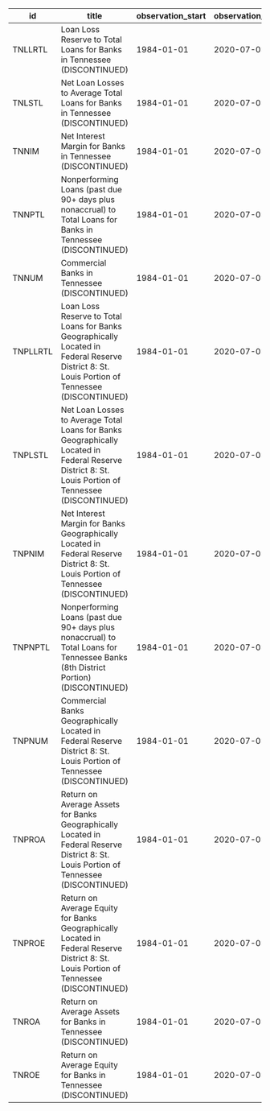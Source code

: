 | id       | title                                                                                                                                                | observation_start   | observation_end   |
|----------|------------------------------------------------------------------------------------------------------------------------------------------------------|---------------------|-------------------|
| TNLLRTL  | Loan Loss Reserve to Total Loans for Banks in Tennessee (DISCONTINUED)                                                                               | 1984-01-01          | 2020-07-01        |
| TNLSTL   | Net Loan Losses to Average Total Loans for Banks in Tennessee (DISCONTINUED)                                                                         | 1984-01-01          | 2020-07-01        |
| TNNIM    | Net Interest Margin for Banks in Tennessee (DISCONTINUED)                                                                                            | 1984-01-01          | 2020-07-01        |
| TNNPTL   | Nonperforming Loans (past due 90+ days plus nonaccrual) to Total Loans for Banks in Tennessee (DISCONTINUED)                                         | 1984-01-01          | 2020-07-01        |
| TNNUM    | Commercial Banks in Tennessee (DISCONTINUED)                                                                                                         | 1984-01-01          | 2020-07-01        |
| TNPLLRTL | Loan Loss Reserve to Total Loans for Banks Geographically Located in Federal Reserve District 8: St. Louis Portion of Tennessee (DISCONTINUED)       | 1984-01-01          | 2020-07-01        |
| TNPLSTL  | Net Loan Losses to Average Total Loans for Banks Geographically Located in Federal Reserve District 8: St. Louis Portion of Tennessee (DISCONTINUED) | 1984-01-01          | 2020-07-01        |
| TNPNIM   | Net Interest Margin for Banks Geographically Located in Federal Reserve District 8: St. Louis Portion of Tennessee (DISCONTINUED)                    | 1984-01-01          | 2020-07-01        |
| TNPNPTL  | Nonperforming Loans (past due 90+ days plus nonaccrual) to Total Loans for Tennessee Banks (8th District Portion) (DISCONTINUED)                     | 1984-01-01          | 2020-07-01        |
| TNPNUM   | Commercial Banks Geographically Located in Federal Reserve District 8: St. Louis Portion of Tennessee (DISCONTINUED)                                 | 1984-01-01          | 2020-07-01        |
| TNPROA   | Return on Average Assets for Banks Geographically Located in Federal Reserve District 8: St. Louis Portion of Tennessee (DISCONTINUED)               | 1984-01-01          | 2020-07-01        |
| TNPROE   | Return on Average Equity for Banks Geographically Located in Federal Reserve District 8: St. Louis Portion of Tennessee (DISCONTINUED)               | 1984-01-01          | 2020-07-01        |
| TNROA    | Return on Average Assets for Banks in Tennessee (DISCONTINUED)                                                                                       | 1984-01-01          | 2020-07-01        |
| TNROE    | Return on Average Equity for Banks in Tennessee (DISCONTINUED)                                                                                       | 1984-01-01          | 2020-07-01        |